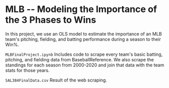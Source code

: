 # MLB -- Modeling the Importance of the 3 Phases to Wins
 In this project, we use an OLS model to estimate the importance of an MLB team's pitching, fielding, and batting performance during a season to their Win%.

`MLBFinalProject.ipynb`
Includes code to scrape every team's basic batting, pitching, and fielding data from BaseballReference. We also scrape the standings for each season from 2000-2020 and join that data with the team stats for those years.

`SAL384FinalData.csv`
Result of the web scraping. 